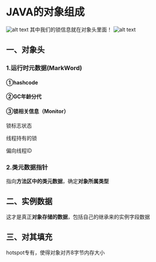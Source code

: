 # JAVA的对象组成
![alt text](../../../../../../img/对象组成=对象头+实例数据+对其填充.png)
其中我们的锁信息就在对象头里面！
![alt text](../../../../../../img/对象组成思维导图版.png)
## 一、对象头
### 1.运行时元数据(MarkWord)
#### ①hashcode
#### ②GC年龄分代
#### ③锁相关信息（**Monitor**）
   锁标志状态

   线程持有的锁
   
   偏向线程ID

### 2.类元数据指针
  指向**方法区中的类元数据**，确定**对象所属类型**


## 二、实例数据
 这才是真正**对象存储的数据**，包括自己的继承来的实例字段数据


## 三、对其填充
 hotspot专有，使得对象对齐8字节内存大小